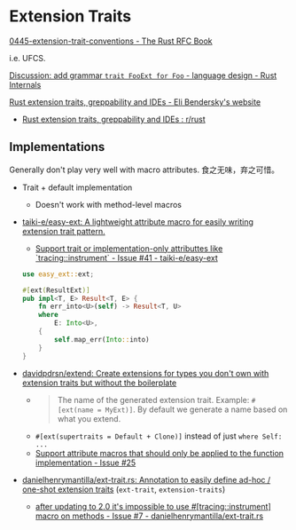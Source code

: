 # Extension Traits
[0445-extension-trait-conventions - The Rust RFC Book](https://rust-lang.github.io/rfcs/0445-extension-trait-conventions.html)

i.e. UFCS.

[Discussion: add grammar `trait FooExt for Foo` - language design - Rust Internals](https://internals.rust-lang.org/t/discussion-add-grammar-trait-fooext-for-foo/20937)

[Rust extension traits, greppability and IDEs - Eli Bendersky's website](https://eli.thegreenplace.net/2022/rust-extension-traits-greppability-and-ides/)
- [Rust extension traits, greppability and IDEs : r/rust](https://www.reddit.com/r/rust/comments/sfq6hw/rust_extension_traits_greppability_and_ides/)

## Implementations
Generally don't play very well with macro attributes. 食之无味，弃之可惜。

- Trait + default implementation
  - Doesn't work with method-level macros

- [taiki-e/easy-ext: A lightweight attribute macro for easily writing extension trait pattern.](https://github.com/taiki-e/easy-ext)
  - [Support trait or implementation-only attributtes like \`tracing::instrument\` - Issue #41 - taiki-e/easy-ext](https://github.com/taiki-e/easy-ext/issues/41)

  ```rust
  use easy_ext::ext;

  #[ext(ResultExt)]
  pub impl<T, E> Result<T, E> {
      fn err_into<U>(self) -> Result<T, U>
      where
          E: Into<U>,
      {
          self.map_err(Into::into)
      }
  }
  ```

- [davidpdrsn/extend: Create extensions for types you don't own with extension traits but without the boilerplate](https://github.com/davidpdrsn/extend)
  - > The name of the generated extension trait. Example: `#[ext(name = MyExt)]`. By default we generate a name based on what you extend.
  - `#[ext(supertraits = Default + Clone)]` instead of just `where Self: ...`
  - [Support attribute macros that should only be applied to the function implementation - Issue #25](https://github.com/davidpdrsn/extend/issues/25)

- [danielhenrymantilla/ext-trait.rs: Annotation to easily define ad-hoc / one-shot extension traits](https://github.com/danielhenrymantilla/ext-trait.rs) (`ext-trait`, `extension-traits`)
  - [after updating to 2.0 it's impossible to use #\[tracing::instrument\] macro on methods - Issue #7 - danielhenrymantilla/ext-trait.rs](https://github.com/danielhenrymantilla/ext-trait.rs/issues/7)
